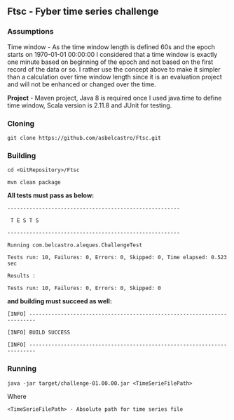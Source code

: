 ## Ftsc - Fyber time series challenge

### Assumptions
Time window - As the time window length is defined 60s and the epoch starts on 1970-01-01 00:00:00 I considered that a time window is exactly one minute based on beginning of the epoch and not based on the first record of the data or so. I rather use the concept above to make it simpler than a calculation over time window length since it is an evaluation project and will not be enhanced or changed over the time.

**Project** - Maven project, Java 8 is required once I used java.time to define time window, Scala version is 2.11.8 and JUnit for testing.

### Cloning
`git clone https://github.com/asbelcastro/Ftsc.git`

### Building
`cd <GitRepository>/Ftsc`

`mvn clean package`

**All tests must pass as below:**

`-------------------------------------------------------`

` T E S T S`

`-------------------------------------------------------`

`Running com.belcastro.aleques.ChallengeTest`

`Tests run: 10, Failures: 0, Errors: 0, Skipped: 0, Time elapsed: 0.523 sec`

`Results :`

`Tests run: 10, Failures: 0, Errors: 0, Skipped: 0`

**and building must succeed as well:**

`[INFO] ------------------------------------------------------------------------`

`[INFO] BUILD SUCCESS`

`[INFO] ------------------------------------------------------------------------`

### Running
`java -jar target/challenge-01.00.00.jar <TimeSerieFilePath>`

Where

`<TimeSerieFilePath> - Absolute path for time series file`

